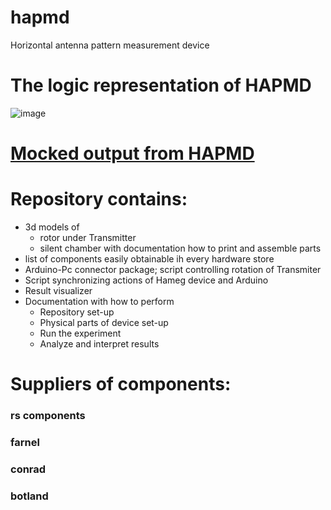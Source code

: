 # hapmd
Horizontal antenna pattern measurement device

# The logic representation of HAPMD 
![image](https://user-images.githubusercontent.com/57156673/188265077-9666d72b-4701-4fcd-a90a-da028fa22bf0.png)

# [Mocked output from HAPMD](doc/2022_11_07_10_24_30_apm_plot.pdf)

# Repository contains:
  - 3d models of 
    - rotor under Transmitter
    - silent chamber
    with documentation how to print and assemble parts
  - list of components easily obtainable ih every hardware store 
  - Arduino-Pc connector package; script controlling rotation of Transmiter
  - Script synchronizing actions of Hameg device and Arduino
  - Result visualizer
  - Documentation with how to perform
    - Repository set-up
    - Physical parts of device set-up
    - Run the experiment
    - Analyze and interpret results

# Suppliers of components:
  ### rs components
  ### farnel
  ### conrad 
  ### botland
  